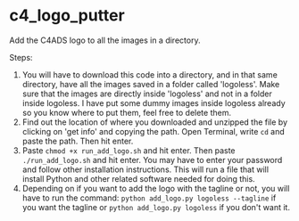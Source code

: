 # c4_logo_putter
Add the C4ADS logo to all the images in a directory. 

Steps: 

1. You will have to download this code into a directory, and in that same directory, have all the images saved in a folder called 'logoless'. Make sure that the images are directly inside 'logoless' and not in a folder inside logoless. I have put some dummy images inside logoless already so you know where to put them, feel free to delete them.
2. Find out the location of where you downloaded and unzipped the file by clicking on 'get info' and copying the path. Open Terminal, write `cd` and paste the path. Then hit enter.
3. Paste `chmod +x run_add_logo.sh` and hit enter. Then paste `./run_add_logo.sh` and hit enter. You may have to enter your password and follow other installation instructions. This will run a file that will install Python and other related software needed for doing this.
4. Depending on if you want to add the logo with the tagline or not, you will have to run the command:
`python add_logo.py logoless --tagline` if you want the tagline or
`python add_logo.py logoless` if you don't want it. 
